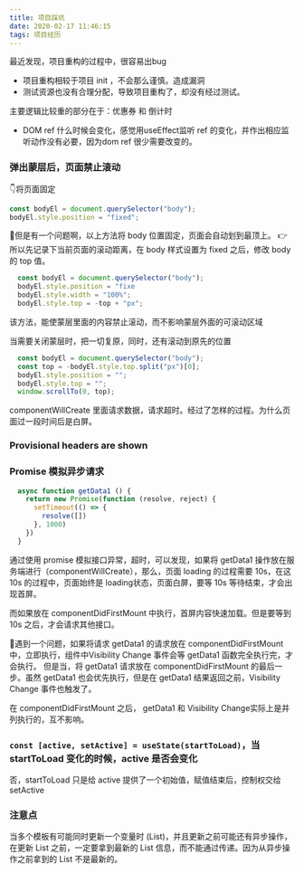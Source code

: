 ```yaml
---
title: 项目踩坑
date: 2020-02-17 11:46:15
tags: 项目经历
---
```


最近发现，项目重构的过程中，很容易出bug
- 项目重构相较于项目 init ，不会那么谨慎。造成漏洞
- 测试资源也没有合理分配，导致项目重构了，却没有经过测试。
<!-- more -->
主要逻辑比较重的部分在于：优惠券 和 倒计时

- DOM ref 什么时候会变化，感觉用useEffect监听 ref 的变化，并作出相应监听动作没有必要，因为dom ref 很少需要改变的。


### 弹出蒙层后，页面禁止滚动

👇将页面固定
```js
const bodyEl = document.querySelector("body");
bodyEl.style.position = "fixed";
```

🤔但是有一个问题啊，以上方法将 body 位置固定，页面会自动划到最顶上。
👉所以先记录下当前页面的滚动距离，在 body 样式设置为 fixed 之后，修改 body 的 top 值。

```js
  const bodyEl = document.querySelector("body");
  bodyEl.style.position = "fixe
  bodyEl.style.width = "100%";
  bodyEl.style.top = -top + "px";
```

该方法，能使蒙层里面的内容禁止滚动，而不影响蒙层外面的可滚动区域

当需要关闭蒙层时，把一切复原，同时，还有滚动到原先的位置

```js
  const bodyEl = document.querySelector("body");
  const top = -bodyEl.style.top.split("px")[0];
  bodyEl.style.position = "";
  bodyEl.style.top = "";
  window.scrollTo(0, top);
```

componentWillCreate 里面请求数据，请求超时。经过了怎样的过程。为什么页面过一段时间后是白屏。


### Provisional headers are shown


### Promise 模拟异步请求

```js
  async function getData1 () {
    return new Promise(function (resolve, reject) {
      setTimeout(() => {
        resolve([])
      }, 1000)
    })
  }
```

通过使用 promise 模拟接口异常，超时，可以发现，如果将 getData1 操作放在服务端进行（componentWillCreate），那么，页面 loading 的过程需要 10s，在这 10s 的过程中，页面始终是 loading状态，页面白屏，要等 10s 等待结束，才会出现首屏。

而如果放在 componentDidFirstMount 中执行，首屏内容快速加载。但是要等到 10s 之后，才会请求其他接口。

🤔遇到一个问题，如果将请求 getData1 的请求放在 componentDidFirstMount 中，立即执行，组件中Visibility Change 事件会等 getData1 函数完全执行完，才会执行。
但是当，将 getData1 请求放在 componentDidFirstMount 的最后一步。虽然 getData1 也会优先执行，但是在 getData1 结果返回之前，Visibility Change 事件也触发了。

在 componentDidFirstMount 之后， getData1 和 Visibility Change实际上是并列执行的，互不影响。


### `const [active, setActive] = useState(startToLoad)`，当 startToLoad 变化的时候，active 是否会变化

否，startToLoad 只是给 active 提供了一个初始值，赋值结束后，控制权交给 setActive


### 注意点

当多个模板有可能同时更新一个变量时 (List)，并且更新之前可能还有异步操作，在更新 List 之前，一定要拿到最新的 List 信息，而不能通过传递。因为从异步操作之前拿到的 List 不是最新的。